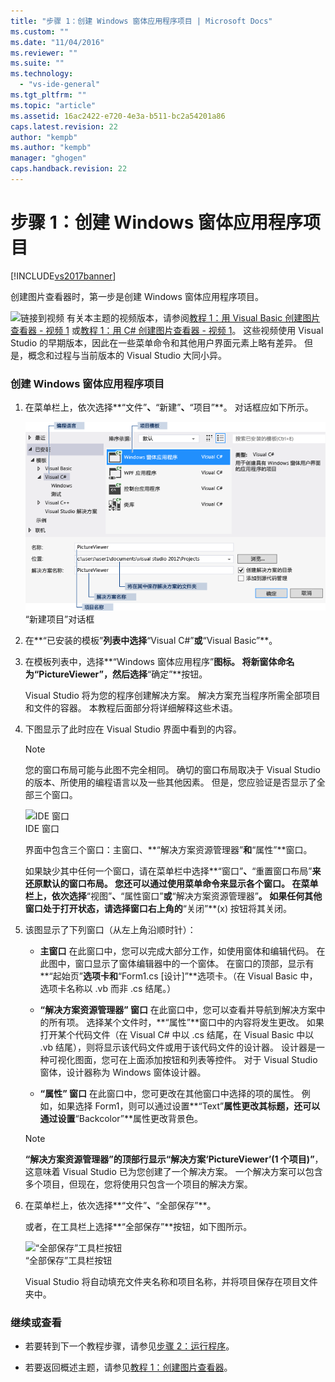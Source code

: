 ```yaml
---
title: "步骤 1：创建 Windows 窗体应用程序项目 | Microsoft Docs"
ms.custom: ""
ms.date: "11/04/2016"
ms.reviewer: ""
ms.suite: ""
ms.technology: 
  - "vs-ide-general"
ms.tgt_pltfrm: ""
ms.topic: "article"
ms.assetid: 16ac2422-e720-4e3a-b511-bc2a54201a86
caps.latest.revision: 22
author: "kempb"
ms.author: "kempb"
manager: "ghogen"
caps.handback.revision: 22
---
```

# 步骤 1：创建 Windows 窗体应用程序项目
[!INCLUDE[vs2017banner](../code-quality/includes/vs2017banner.md)]

创建图片查看器时，第一步是创建 Windows 窗体应用程序项目。  
  
 ![链接到视频](~/data-tools/media/playvideo.gif "PlayVideo") 有关本主题的视频版本，请参阅[教程 1：用 Visual Basic 创建图片查看器 \- 视频 1](http://go.microsoft.com/fwlink/?LinkId=205209) 或[教程 1：用 C\# 创建图片查看器 \- 视频 1](http://go.microsoft.com/fwlink/?LinkId=205199)。  这些视频使用 Visual Studio 的早期版本，因此在一些菜单命令和其他用户界面元素上略有差异。  但是，概念和过程与当前版本的 Visual Studio 大同小异。  
  
### 创建 Windows 窗体应用程序项目  
  
1.  在菜单栏上，依次选择**“文件”**、**“新建”**、**“项目”**。  对话框应如下所示。  
  
     ![“新建项目”对话框](../ide/media/newprojectdialogcallouts.png "NewProjectDialogCallouts")  
“新建项目”对话框  
  
2.  在**“已安装的模板”**列表中选择**“Visual C\#”**或**“Visual Basic”**。  
  
3.  在模板列表中，选择**“Windows 窗体应用程序”**图标。  将新窗体命名为“PictureViewer”，然后选择**“确定”**按钮。  
  
     Visual Studio 将为您的程序创建解决方案。  解决方案充当程序所需全部项目和文件的容器。  本教程后面部分将详细解释这些术语。  
  
4.  下图显示了此时应在 Visual Studio 界面中看到的内容。  
  
    > [!NOTE]
    >  您的窗口布局可能与此图不完全相同。  确切的窗口布局取决于 Visual Studio 的版本、所使用的编程语言以及一些其他因素。  但是，您应验证是否显示了全部三个窗口。  
  
     ![IDE 窗口](~/ide/media/express_ideoverview_visio.png "Express\_IDEOverview\_Visio")  
IDE 窗口  
  
     界面中包含三个窗口：主窗口、**“解决方案资源管理器”**和**“属性”**窗口。  
  
     如果缺少其中任何一个窗口，请在菜单栏中选择**“窗口”**、**“重置窗口布局”**来还原默认的窗口布局。  您还可以通过使用菜单命令来显示各个窗口。  在菜单栏上，依次选择**“视图”**、**“属性窗口”**或**“解决方案资源管理器”**。  如果任何其他窗口处于打开状态，请选择窗口右上角的**“关闭”**\(x\) 按钮将其关闭。  
  
5.  该图显示了下列窗口（从左上角沿顺时针）：  
  
    -   **主窗口** 在此窗口中，您可以完成大部分工作，如使用窗体和编辑代码。  在此图中，窗口显示了窗体编辑器中的一个窗体。  在窗口的顶部，显示有**“起始页”**选项卡和**“Form1.cs \[设计\]”**选项卡。（在 Visual Basic 中，选项卡名称以 .vb 而非 .cs 结尾。）  
  
    -   **“解决方案资源管理器” 窗口** 在此窗口中，您可以查看并导航到解决方案中的所有项。  选择某个文件时，**“属性”**窗口中的内容将发生更改。  如果打开某个代码文件（在 Visual C\# 中以 .cs 结尾，在 Visual Basic 中以 .vb 结尾），则将显示该代码文件或用于该代码文件的设计器。  设计器是一种可视化图面，您可在上面添加按钮和列表等控件。  对于 Visual Studio 窗体，设计器称为 Windows 窗体设计器。  
  
    -   **“属性” 窗口** 在此窗口中，您可更改在其他窗口中选择的项的属性。  例如，如果选择 Form1，则可以通过设置**“Text”**属性更改其标题，还可以通过设置**“Backcolor”**属性更改背景色。  
  
    > [!NOTE]
    >  **“解决方案资源管理器”**的顶部行显示**“解决方案‘PictureViewer’\(1 个项目\)”**，这意味着 Visual Studio 已为您创建了一个解决方案。  一个解决方案可以包含多个项目，但现在，您将使用只包含一个项目的解决方案。  
  
6.  在菜单栏上，依次选择**“文件”**、**“全部保存”**。  
  
     或者，在工具栏上选择**“全部保存”**按钮，如下图所示。  
  
     ![“全部保存”工具栏按钮](~/ide/media/express_iconsaveall.png "Express\_IconSaveAll")  
“全部保存”工具栏按钮  
  
     Visual Studio 将自动填充文件夹名称和项目名称，并将项目保存在项目文件夹中。  
  
### 继续或查看  
  
-   若要转到下一个教程步骤，请参见[步骤 2：运行程序](../ide/step-2-run-your-program.md)。  
  
-   若要返回概述主题，请参见[教程 1：创建图片查看器](../ide/tutorial-1-create-a-picture-viewer.md)。